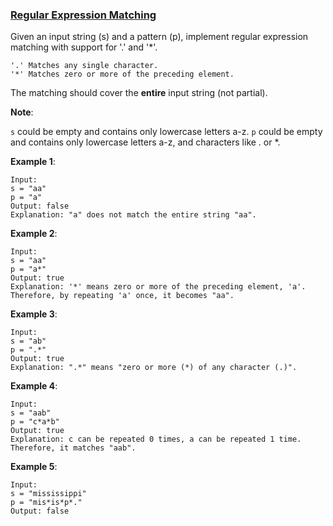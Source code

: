 ### [Regular Expression Matching](https://leetcode.com/problems/regular-expression-matching/)

Given an input string (s) and a pattern (p), implement regular expression matching with support for '.' and '*'.

```
'.' Matches any single character.
'*' Matches zero or more of the preceding element.
```

The matching should cover the __entire__ input string (not partial).

__Note__:

`s` could be empty and contains only lowercase letters a-z.
`p` could be empty and contains only lowercase letters a-z, and characters like . or *.

__Example 1__:

```
Input:
s = "aa"
p = "a"
Output: false
Explanation: "a" does not match the entire string "aa".
```

__Example 2__:

```
Input:
s = "aa"
p = "a*"
Output: true
Explanation: '*' means zero or more of the preceding element, 'a'. Therefore, by repeating 'a' once, it becomes "aa".
```

__Example 3__:

```
Input:
s = "ab"
p = ".*"
Output: true
Explanation: ".*" means "zero or more (*) of any character (.)".
```

__Example 4__:

```
Input:
s = "aab"
p = "c*a*b"
Output: true
Explanation: c can be repeated 0 times, a can be repeated 1 time. Therefore, it matches "aab".
```

__Example 5__:

```
Input:
s = "mississippi"
p = "mis*is*p*."
Output: false
```
